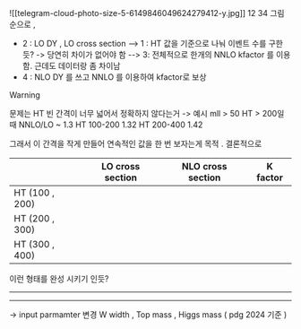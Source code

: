 ![[telegram-cloud-photo-size-5-6149846049624279412-y.jpg]]
12
34 그림순으로 , 

- 2 : LO DY , LO cross section 
--> 1 : HT 값을 기준으로 나눠 이벤트 수를 구한 듯? -> 당연히 차이가 없어야 함
--> 3: 전체적으로 한개의 NNLO kfactor 를 이용함. 근데도 데이터랑 좀 차이남 
- 4 : NLO DY 를 쓰고 NNLO 를 이용하여 kfactor로 보상

>[!warning]
>문제는 HT 빈 간격이 너무 넓어서 정확하지 않다는거 
>-> 예시
>mll > 50 HT > 200일 때 NNLO/LO ~ 1.3
>HT 100-200 1.32
>HT 200-400 1.42

그래서 이 간격을 작게 만들어 연속적인 값을 한 번 보자는게 목적 . 
결론적으로 

|                | LO cross section | NLO cross section | K factor |
| -------------- | ---------------- | ----------------- | -------- |
| HT (100 , 200) |                  |                   |          |
| HT (200 , 300) |                  |                   |          |
| HT (300 , 400) |                  |                   |          |
이런 형태를 완성 시키기 인듯?

-----
-----

-> input parmamter 변경 
W width , Top mass , Higgs mass  ( pdg 2024 기준 )